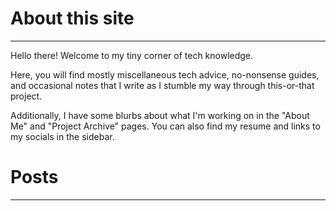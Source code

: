 # About this site
---
Hello there! Welcome to my tiny corner of tech knowledge.

Here, you will find mostly miscellaneous tech advice, no-nonsense guides, and occasional notes that I write as I stumble my way through this-or-that project.

Additionally, I have some blurbs about what I'm working on in the "About Me" and "Project Archive" pages. You can also find my resume and links to my socials in the sidebar.

# Posts
---
